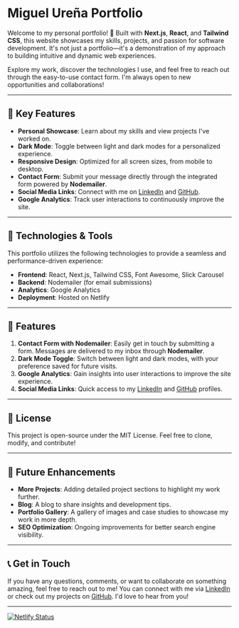 # Miguel Ureña Portfolio

Welcome to my personal portfolio! 👋 Built with **Next.js**, **React**, and **Tailwind CSS**, this website showcases my skills, projects, and passion for software development. It's not just a portfolio—it's a demonstration of my approach to building intuitive and dynamic web experiences.

Explore my work, discover the technologies I use, and feel free to reach out through the easy-to-use contact form. I'm always open to new opportunities and collaborations!

---

## 🚀 Key Features

- **Personal Showcase**: Learn about my skills and view projects I've worked on.
- **Dark Mode**: Toggle between light and dark modes for a personalized experience.
- **Responsive Design**: Optimized for all screen sizes, from mobile to desktop.
- **Contact Form**: Submit your message directly through the integrated form powered by **Nodemailer**.
- **Social Media Links**: Connect with me on [LinkedIn](https://linkedin.com/in/miguelurena) and [GitHub](https://github.com/miguelurena).
- **Google Analytics**: Track user interactions to continuously improve the site.

---

## 🔧 Technologies & Tools

This portfolio utilizes the following technologies to provide a seamless and performance-driven experience:

- **Frontend**: React, Next.js, Tailwind CSS, Font Awesome, Slick Carousel
- **Backend**: Nodemailer (for email submissions)
- **Analytics**: Google Analytics
- **Deployment**: Hosted on Netlify

---

## 📌 Features

1. **Contact Form with Nodemailer**: Easily get in touch by submitting a form. Messages are delivered to my inbox through **Nodemailer**.
2. **Dark Mode Toggle**: Switch between light and dark modes, with your preference saved for future visits.
3. **Google Analytics**: Gain insights into user interactions to improve the site experience.
4. **Social Media Links**: Quick access to my [LinkedIn](https://linkedin.com/in/miguelurena) and [GitHub](https://github.com/miguelurena) profiles.

---

## 📜 License

This project is open-source under the MIT License. Feel free to clone, modify, and contribute!

---

## 🔮 Future Enhancements

- **More Projects**: Adding detailed project sections to highlight my work further.
- **Blog**: A blog to share insights and development tips.
- **Portfolio Gallery**: A gallery of images and case studies to showcase my work in more depth.
- **SEO Optimization**: Ongoing improvements for better search engine visibility.

---

## 📞 Get in Touch

If you have any questions, comments, or want to collaborate on something amazing, feel free to reach out to me! You can connect with me via [LinkedIn](https://linkedin.com/in/miguelurena) or check out my projects on [GitHub](https://github.com/miguelurena). I'd love to hear from you!

---

[![Netlify Status](https://api.netlify.com/api/v1/badges/aad011d7-3385-4700-8ec2-18ae004664ed/deploy-status)](https://app.netlify.com/sites/miguelurenaportfolio/deploys)

